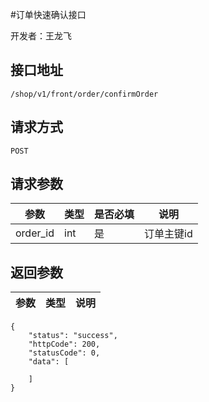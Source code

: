 #订单快速确认接口

开发者：王龙飞

## 接口地址
`/shop/v1/front/order/confirmOrder`

## 请求方式
  `POST`
  
## 请求参数

|参数|类型|是否必填|说明|
| - | - | - | - |
|order_id|int|是|订单主键id|

## 返回参数
|参数|类型|说明|
| - | - | - |

```
{
    "status": "success",
    "httpCode": 200,
    "statusCode": 0,
    "data": [

    ]
}
```
